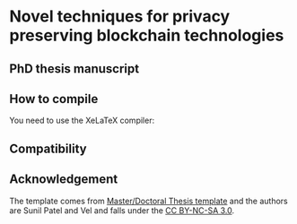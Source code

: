 # Novel techniques for privacy preserving blockchain technologies

## PhD thesis manuscript

## How to compile

You need to use the XeLaTeX compiler:

## Compatibility

## Acknowledgement
The template comes from [Master/Doctoral Thesis template](https://www.latextemplates.com/template/masters-doctoral-thesis) and the authors are Sunil Patel and Vel and falls under the [CC BY-NC-SA 3.0](https://creativecommons.org/licenses/by-nc-sa/3.0/).
